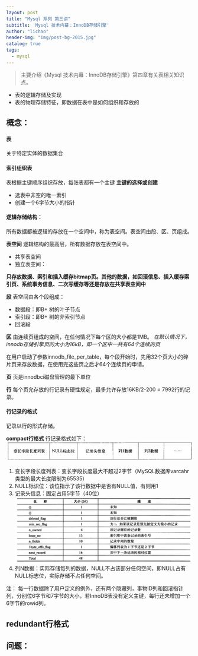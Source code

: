 ```yaml
---
layout: post
title: "Mysql 系列 第三讲"
subtitle: 'Mysql 技术内幕：InnoDB存储引擎'
author: "lichao"
header-img: "img/post-bg-2015.jpg"
catalog: true
tags:
  - mysql
---
```


> 主要介绍《Mysql 技术内幕：InnoDB存储引擎》第四章有关表相关知识点。
* 表的逻辑存储及实现
* 表的物理存储特征，即数据在表中是如何组织和存放的

## 概念：
#### 表
关于特定实体的数据集合
#### 索引组织表
表根据主键顺序组织存放，每张表都有一个主键
**主键的选择或创建**
* 选表中非空的唯一索引
* 创建一个6字节大小的指针
####  逻辑存储结构：
所有数据都被逻辑的存放在一个空间中，称为表空间。表空间由段、区、页组成。

**表空间**
逻辑结构的最高层，所有数据存放在表空间中。
* 共享表空间
* 独立表空间： 

**只存放数据、索引和插入缓存bitmap页。其他的数据，如回滚信息、插入缓存索引页、系统事务信息、二次写缓存等还是存放在共享表空间中**


**段**
表空间由各个段组成：
* 数据段：即B+ 树的叶子节点
* 索引段：即B+ 树的非索引节点
* 回滚段

**区**
由连续页组成的空间，在任何情况下每个区的大小都是1MB。
*在默认情况下，innodb存储引擎页的大小为16kB，即一个区中一共有64个连续的页*

在用户启动了参数innodb_file_per_table，每个段开始时，先用32个页大小的碎片页来存放数据，在使用完这些页之后才64个连续页的申请。


**页**
页是innodbci磁盘管理的最下单位

**行**
每个页允存放的行记录有硬性规定，最多允许存放16KB/2-200 = 7992行的记录。


#### 行记录的格式
记录以行的形式存储。

**compact行格式**
行记录格式如下：
![存储概览](/img/mysql/compact.png)    
1. 变长字段长度列表：变长字段长度最大不超过2字节（MySQL数据库varcahr类型的最大长度限制为65535）   
2. NULL标识位：该位指示了该行数据中是否有NULL值，有则用1   
3. 记录头信息：固定占用5字节（40位）   
![存储概览](/img/mysql/header.png)    
4. 列N数据：实际存储每列的数据，NULL不占该部分任何空间，即NULL占有NULL标志位，实际存储不占任何空间。

注： 每一行数据除了用户定义的例外，还有两个隐藏列，事物ID列和回滚指针列，分别位6字节和7字节的大小，若InnoDB表没有定义主键，每行还未增加一个6字节的rowid列。


**redundant行格式**
---

## 问题：
